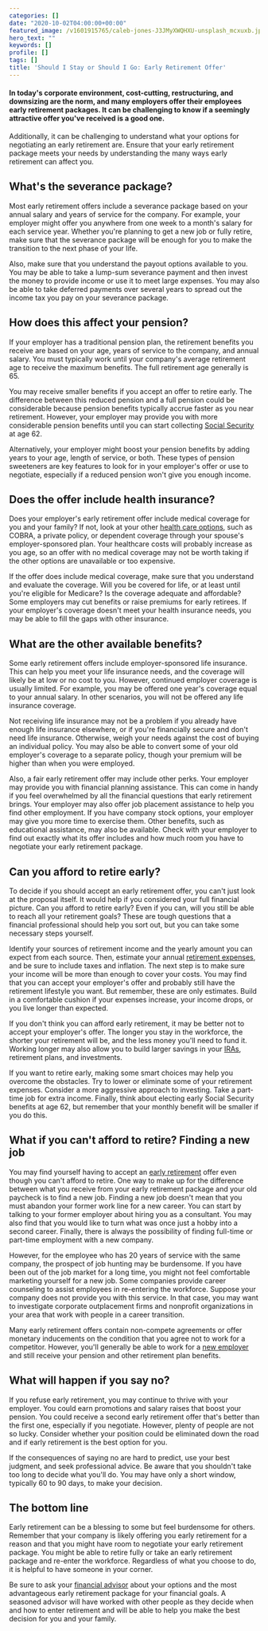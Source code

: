 ```yaml
---
categories: []
date: "2020-10-02T04:00:00+00:00"
featured_image: /v1601915765/caleb-jones-J3JMyXWQHXU-unsplash_mcxuxb.jpg
hero_text: ""
keywords: []
profile: []
tags: []
title: 'Should I Stay or Should I Go: Early Retirement Offer'
---
```

#### In today's corporate environment, cost-cutting, restructuring, and downsizing are the norm, and many employers offer their employees early retirement packages. It can be challenging to know if a seemingly attractive offer you've received is a good one.

Additionally, it can be challenging to understand what your options for negotiating an early retirement are. Ensure that your early retirement package meets your needs by understanding the many ways early retirement can affect you.

## What's the severance package?

Most early retirement offers include a severance package based on your annual salary and years of service for the company. For example, your employer might offer you anywhere from one week to a month's salary for each service year. Whether you're planning to get a new job or fully retire, make sure that the severance package will be enough for you to make the transition to the next phase of your life.

Also, make sure that you understand the payout options available to you. You may be able to take a lump-sum severance payment and then invest the money to provide income or use it to meet large expenses. You may also be able to take deferred payments over several years to spread out the income tax you pay on your severance package.

## How does this affect your pension?

If your employer has a traditional pension plan, the retirement benefits you receive are based on your age, years of service to the company, and annual salary. You must typically work until your company's average retirement age to receive the maximum benefits. The full retirement age generally is 65.

You may receive smaller benefits if you accept an offer to retire early. The difference between this reduced pension and a full pension could be considerable because pension benefits typically accrue faster as you near retirement. However, your employer may provide you with more considerable pension benefits until you can start collecting [Social Security](https://navalign.com/updates/top-5-social-security-myths-debunked/) at age 62.

Alternatively, your employer might boost your pension benefits by adding years to your age, length of service, or both. These types of pension sweeteners are key features to look for in your employer's offer or use to negotiate, especially if a reduced pension won't give you enough income.

## Does the offer include health insurance?

Does your employer's early retirement offer include medical coverage for you and your family? If not, look at your other [health care options](https://www.healthcare.gov/unemployed/coverage/), such as COBRA, a private policy, or dependent coverage through your spouse's employer-sponsored plan. Your healthcare costs will probably increase as you age, so an offer with no medical coverage may not be worth taking if the other options are unavailable or too expensive.

If the offer does include medical coverage, make sure that you understand and evaluate the coverage. Will you be covered for life, or at least until you're eligible for Medicare? Is the coverage adequate and affordable? Some employers may cut benefits or raise premiums for early retirees. If your employer's coverage doesn't meet your health insurance needs, you may be able to fill the gaps with other insurance.

## What are the other available benefits?

Some early retirement offers include employer-sponsored life insurance. This can help you meet your life insurance needs, and the coverage will likely be at low or no cost to you. However, continued employer coverage is usually limited. For example, you may be offered one year's coverage equal to your annual salary. In other scenarios, you will not be offered any life insurance coverage.

Not receiving life insurance may not be a problem if you already have enough life insurance elsewhere, or if you're financially secure and don't need life insurance. Otherwise, weigh your needs against the cost of buying an individual policy. You may also be able to convert some of your old employer's coverage to a separate policy, though your premium will be higher than when you were employed.

Also, a fair early retirement offer may include other perks. Your employer may provide you with financial planning assistance. This can come in handy if you feel overwhelmed by all the financial questions that early retirement brings. Your employer may also offer job placement assistance to help you find other employment. If you have company stock options, your employer may give you more time to exercise them. Other benefits, such as educational assistance, may also be available. Check with your employer to find out exactly what its offer includes and how much room you have to negotiate your early retirement package.

## Can you afford to retire early?

To decide if you should accept an early retirement offer, you can't just look at the proposal itself. It would help if you considered your full financial picture. Can you afford to retire early? Even if you can, will you still be able to reach all your retirement goals? These are tough questions that a financial professional should help you sort out, but you can take some necessary steps yourself.

Identify your sources of retirement income and the yearly amount you can expect from each source. Then, estimate your annual [retirement expenses](https://navalign.com/updates/what-expenses-should-i-expect-to-change-in-retirement/), and be sure to include taxes and inflation. The next step is to make sure your income will be more than enough to cover your costs. You may find that you can accept your employer's offer and probably still have the retirement lifestyle you want. But remember, these are only estimates. Build in a comfortable cushion if your expenses increase, your income drops, or you live longer than expected.

If you don't think you can afford early retirement, it may be better not to accept your employer's offer. The longer you stay in the workforce, the shorter your retirement will be, and the less money you'll need to fund it. Working longer may also allow you to build larger savings in your [IRAs](https://navalign.com/updates/traditional-vs-roth-ira-which-one-is-right-for-you/), retirement plans, and investments.

If you want to retire early, making some smart choices may help you overcome the obstacles. Try to lower or eliminate some of your retirement expenses. Consider a more aggressive approach to investing. Take a part-time job for extra income. Finally, think about electing early Social Security benefits at age 62, but remember that your monthly benefit will be smaller if you do this.

## What if you can't afford to retire? Finding a new job

You may find yourself having to accept an [early retirement](https://navalign.com/updates/how-to-retire-before-60/) offer even though you can't afford to retire. One way to make up for the difference between what you receive from your early retirement package and your old paycheck is to find a new job. Finding a new job doesn't mean that you must abandon your former work line for a new career. You can start by talking to your former employer about hiring you as a consultant. You may also find that you would like to turn what was once just a hobby into a second career. Finally, there is always the possibility of finding full-time or part-time employment with a new company.

However, for the employee who has 20 years of service with the same company, the prospect of job hunting may be burdensome. If you have been out of the job market for a long time, you might not feel comfortable marketing yourself for a new job. Some companies provide career counseling to assist employees in re-entering the workforce. Suppose your company does not provide you with this service. In that case, you may want to investigate corporate outplacement firms and nonprofit organizations in your area that work with people in a career transition.

Many early retirement offers contain non-compete agreements or offer monetary inducements on the condition that you agree not to work for a competitor. However, you'll generally be able to work for a [new employer](https://navalign.com/updates/what-to-do-with-your-401-k-if-you-change-jobs/) and still receive your pension and other retirement plan benefits.

## What will happen if you say no?

If you refuse early retirement, you may continue to thrive with your employer. You could earn promotions and salary raises that boost your pension. You could receive a second early retirement offer that's better than the first one, especially if you negotiate. However, plenty of people are not so lucky. Consider whether your position could be eliminated down the road and if early retirement is the best option for you.

If the consequences of saying no are hard to predict, use your best judgment, and seek professional advice. Be aware that you shouldn't take too long to decide what you'll do. You may have only a short window, typically 60 to 90 days, to make your decision.

## The bottom line

Early retirement can be a blessing to some but feel burdensome for others. Remember that your company is likely offering you early retirement for a reason and that you might have room to negotiate your early retirement package. You might be able to retire fully or take an early retirement package and re-enter the workforce. Regardless of what you choose to do, it is helpful to have someone in your corner.

Be sure to ask your [financial advisor](https://navalign.com/) about your options and the most advantageous early retirement package for your financial goals. A seasoned advisor will have worked with other people as they decide when and how to enter retirement and will be able to help you make the best decision for you and your family.